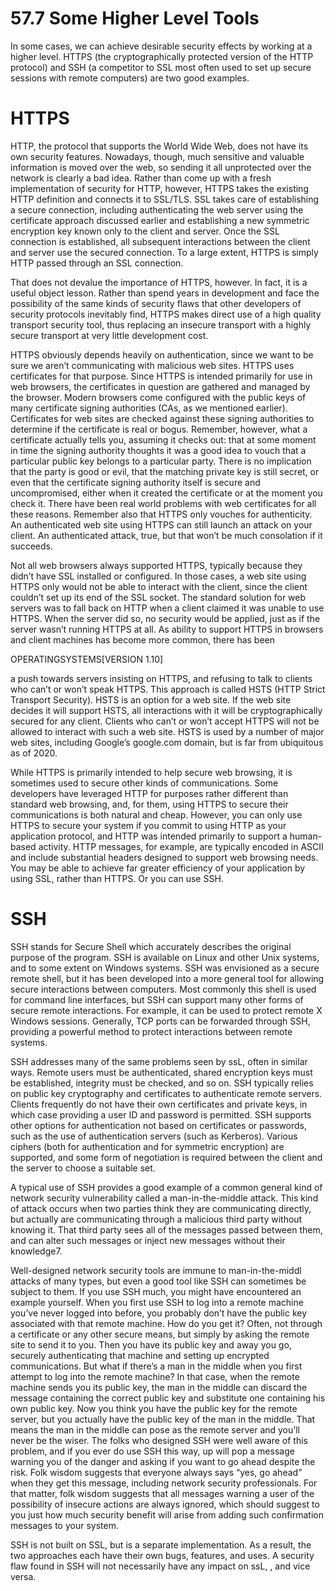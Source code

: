 # 57.7 Some Higher Level Tools  

In some cases, we can achieve desirable security effects by working at a higher level. HTTPS (the cryptographically protected version of the HTTP protocol) and SSH (a competitor to SSL most often used to set up secure sessions with remote computers) are two good examples.  

# HTTPS  

HTTP, the protocol that supports the World Wide Web, does not have its own security features. Nowadays, though, much sensitive and valuable information is moved over the web, so sending it all unprotected over the network is clearly a bad idea. Rather than come up with a fresh implementation of security for HTTP, however, HTTPS takes the existing HTTP definition and connects it to SSL/TLS. SSL takes care of establishing a secure connection, including authenticating the web server using the certificate approach discussed earlier and establishing a new symmetric encryption key known only to the client and server. Once the SSL connection is established, all subsequent interactions between the client and server use the secured connection. To a large extent, HTTPS is simply HTTP passed through an SSL connection.  

That does not devalue the importance of HTTPS, however. In fact, it is a useful object lesson. Rather than spend years in development and face the possibility of the same kinds of security flaws that other developers of security protocols inevitably find, HTTPS makes direct use of a high quality transport security tool, thus replacing an insecure transport with a highly secure transport at very little development cost.  

HTTPS obviously depends heavily on authentication, since we want to be sure we aren’t communicating with malicious web sites. HTTPS uses certificates for that purpose. Since HTTPS is intended primarily for use in web browsers, the certificates in question are gathered and managed by the browser. Modern browsers come configured with the public keys of many certificate signing authorities (CAs, as we mentioned earlier). Certificates for web sites are checked against these signing authorities to determine if the certificate is real or bogus. Remember, however, what a certificate actually tells you, assuming it checks out: that at some moment in time the signing authority thoughts it was a good idea to vouch that a particular public key belongs to a particular party. There is no implication that the party is good or evil, that the matching private key is still secret, or even that the certificate signing authority itself is secure and uncompromised, either when it created the certificate or at the moment you check it. There have been real world problems with web certificates for all these reasons. Remember also that HTTPS only vouches for authenticity. An authenticated web site using HTTPS can still launch an attack on your client. An authenticated attack, true, but that won’t be much consolation if it succeeds.  

Not all web browsers always supported HTTPS, typically because they didn’t have SSL installed or configured. In those cases, a web site using HTTPS only would not be able to interact with the client, since the client couldn’t set up its end of the SSL socket. The standard solution for web servers was to fall back on HTTP when a client claimed it was unable to use HTTPS. When the server did so, no security would be applied, just as if the server wasn’t running HTTPS at all. As ability to support HTTPS in browsers and client machines has become more common, there has been  

OPERATINGSYSTEMS[VERSION 1.10]  

a push towards servers insisting on HTTPS, and refusing to talk to clients who can’t or won’t speak HTTPS. This approach is called HSTS (HTTP Strict Transport Security). HSTS is an option for a web site. If the web site decides it will support HSTS, all interactions with it will be cryptographically secured for any client. Clients who can’t or won’t accept HTTPS will not be allowed to interact with such a web site. HSTS is used by a number of major web sites, including Google’s google.com domain, but is far from ubiquitous as of 2020.  

While HTTPS is primarily intended to help secure web browsing, it is sometimes used to secure other kinds of communications. Some developers have leveraged HTTP for purposes rather different than standard web browsing, and, for them, using HTTPS to secure their communications is both natural and cheap. However, you can only use HTTPS to secure your system if you commit to using HTTP as your application protocol, and HTTP was intended primarily to support a human-based activity. HTTP messages, for example, are typically encoded in ASCII and include substantial headers designed to support web browsing needs. You may be able to achieve far greater efficiency of your application by using SSL, rather than HTTPS. Or you can use SSH.  

# SSH  

SSH stands for Secure Shell which accurately describes the original purpose of the program. SSH is available on Linux and other Unix systems, and to some extent on Windows systems. SSH was envisioned as a secure remote shell, but it has been developed into a more general tool for allowing secure interactions between computers. Most commonly this shell is used for command line interfaces, but SSH can support many other forms of secure remote interactions. For example, it can be used to protect remote X Windows sessions. Generally, TCP ports can be forwarded through SSH, providing a powerful method to protect interactions between remote systems.  

SSH addresses many of the same problems seen by ${ \mathrm { s s L } } ,$ often in similar ways. Remote users must be authenticated, shared encryption keys must be established, integrity must be checked, and so on. SSH typically relies on public key cryptography and certificates to authenticate remote servers. Clients frequently do not have their own certificates and private keys, in which case providing a user ID and password is permitted. SSH supports other options for authentication not based on certificates or passwords, such as the use of authentication servers (such as Kerberos). Various ciphers (both for authentication and for symmetric encryption) are supported, and some form of negotiation is required between the client and the server to choose a suitable set.  

A typical use of SSH provides a good example of a common general kind of network security vulnerability called a man-in-the-middle attack. This kind of attack occurs when two parties think they are communicating directly, but actually are communicating through a malicious third party without knowing it. That third party sees all of the messages passed between them, and can alter such messages or inject new messages without their knowledge7.  

Well-designed network security tools are immune to man-in-the-middl attacks of many types, but even a good tool like SSH can sometimes be subject to them. If you use SSH much, you might have encountered an example yourself. When you first use SSH to log into a remote machine you’ve never logged into before, you probably don’t have the public key associated with that remote machine. How do you get it? Often, not through a certificate or any other secure means, but simply by asking the remote site to send it to you. Then you have its public key and away you go, securely authenticating that machine and setting up encrypted communications. But what if there’s a man in the middle when you first attempt to log into the remote machine? In that case, when the remote machine sends you its public key, the man in the middle can discard the message containing the correct public key and substitute one containing his own public key. Now you think you have the public key for the remote server, but you actually have the public key of the man in the middle. That means the man in the middle can pose as the remote server and you’ll never be the wiser. The folks who designed SSH were well aware of this problem, and if you ever do use SSH this way, up will pop a message warning you of the danger and asking if you want to go ahead despite the risk. Folk wisdom suggests that everyone always says “yes, go ahead” when they get this message, including network security professionals. For that matter, folk wisdom suggests that all messages warning a user of the possibility of insecure actions are always ignored, which should suggest to you just how much security benefit will arise from adding such confirmation messages to your system.  

SSH is not built on SSL, but is a separate implementation. As a result, the two approaches each have their own bugs, features, and uses. A security flaw found in SSH will not necessarily have any impact on ${ \mathrm { s s L } } ,$ , and vice versa.  

